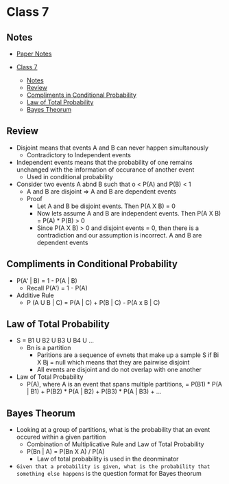 # Class 7

## Notes

- [Paper Notes](2-9-2021.md)

- [Class 7](#class-7)
  - [Notes](#notes)
  - [Review](#review)
  - [Compliments in Conditional Probability](#compliments-in-conditional-probability)
  - [Law of Total Probability](#law-of-total-probability)
  - [Bayes Theorum](#bayes-theorum)

## Review

- Disjoint means that events A and B can never happen simultanously
  - Contradictory to Independent events
- Independent events means that the probability of one remains unchanged with the information of occurance of another event
  - Used in conditional probability
- Consider two events A abnd B such that o < P(A) and P(B) < 1
  - A and B are disjoint => A and B are dependent events
  - Proof
    - Let A and B be disjoint events. Then P(A X B) = 0
    - Now lets assume A and B are independent events. Then P(A X B) = P(A) * P(B) > 0
    - Since P(A X B) > 0 and disjoint events = 0, then there is a contradiction and our assumption is incorrect. A and B are dependent events

## Compliments in Conditional Probability

- P(A' | B) = 1 - P(A | B)
  - Recall P(A') = 1 - P(A)
- Additive Rule
  - P (A U B | C) = P(A | C) + P(B | C) - P(A x B | C)

## Law of Total Probability

- S = B1 U B2 U B3 U B4 U ...
  - Bn is a partition
    - Paritions are a sequence of evnets that make up a sample  S if Bi X Bj = null  which means that they are pairwise disjoint
    - All events are disjoint and do not overlap with one another
- Law of Total Probability
  - P(A), where A is an event that spans multiple partitions, = P(B1) * P(A | B1) + P(B2) * P(A | B2) + P(B3) * P(A | B3) + ...

## Bayes Theorum

- Looking at a group of partitions, what is the probability that an event occured within a given partition
  - Combination of Multiplicative Rule and Law of Total Probability
  - P(Bn | A) = P(Bn X A) / P(A)
    - Law of total probability is used in the deonminator
- `Given that a probability is given, what is the probability that something else happens` is the question format for Bayes theorum
